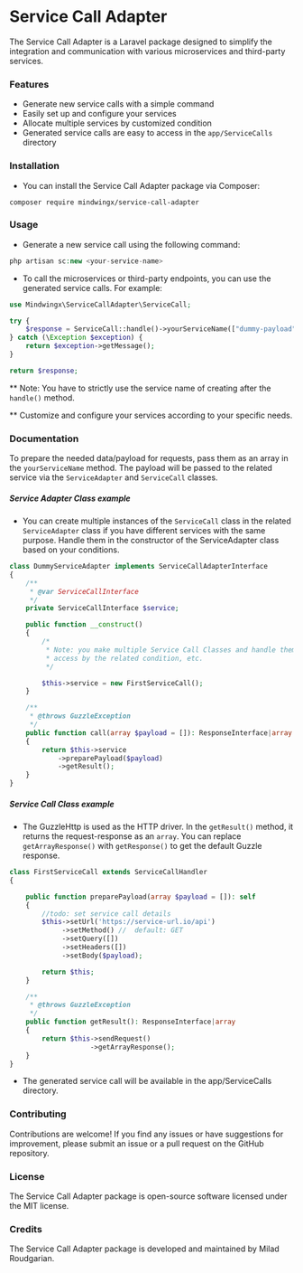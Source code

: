 # Service Call Adapter

The Service Call Adapter is a Laravel package designed to simplify the integration and communication with various microservices and third-party services.

### Features

- Generate new service calls with a simple command
- Easily set up and configure your services
- Allocate multiple services by customized condition
- Generated service calls are easy to access in the `app/ServiceCalls` directory

### Installation

- You can install the Service Call Adapter package via Composer:

```composer log
composer require mindwingx/service-call-adapter
```

### Usage

- Generate a new service call using the following command:

```php
php artisan sc:new <your-service-name>
```

- To call the microservices or third-party endpoints, you can use the generated service calls. For example:

```php
use Mindwingx\ServiceCallAdapter\ServiceCall;

try {
    $response = ServiceCall::handle()->yourServiceName(["dummy-payload"]);
} catch (\Exception $exception) {
    return $exception->getMessage();
}

return $response;

```

** Note: You have to strictly use the service name of creating after the `handle()` method.

** Customize and configure your services according to your specific needs.

### Documentation

To prepare the needed data/payload for requests, pass them as an array in the `yourServiceName` method. The payload will be passed to the related service via the `ServiceAdapter` and `ServiceCall` classes.

##### Service Adapter Class example

- You can create multiple instances of the `ServiceCall` class in the related `ServiceAdapter` class if you have different services with the same purpose. Handle them in the constructor of the ServiceAdapter class based on your conditions.

```php
class DummyServiceAdapter implements ServiceCallAdapterInterface
{
    /**
     * @var ServiceCallInterface
     */
    private ServiceCallInterface $service;

    public function __construct()
    {
        /*
         * Note: you make multiple Service Call Classes and handle them here to
         * access by the related condition, etc.
         */

        $this->service = new FirstServiceCall();
    }

    /**
     * @throws GuzzleException
     */
    public function call(array $payload = []): ResponseInterface|array
    {
        return $this->service
            ->preparePayload($payload)
            ->getResult();
    }
}
```

##### Service Call Class example

- The GuzzleHttp is used as the HTTP driver. In the `getResult()` method, it returns the request-response as an `array`. You can replace `getArrayResponse()` with `getResponse()` to get the default Guzzle response.

```php
class FirstServiceCall extends ServiceCallHandler
{

    public function preparePayload(array $payload = []): self
    {
        //todo: set service call details
        $this->setUrl('https://service-url.io/api')
             ->setMethod() //  default: GET
             ->setQuery([])
             ->setHeaders([])
             ->setBody($payload);

        return $this;
    }

    /**
     * @throws GuzzleException
     */
    public function getResult(): ResponseInterface|array
    {
        return $this->sendRequest()
                    ->getArrayResponse();
    }
}
```

- The generated service call will be available in the app/ServiceCalls directory.

### Contributing

Contributions are welcome! If you find any issues or have suggestions for improvement, please submit an issue or a pull
request on the GitHub repository.

### License

The Service Call Adapter package is open-source software licensed under the MIT license.

### Credits

The Service Call Adapter package is developed and maintained by Milad Roudgarian.
